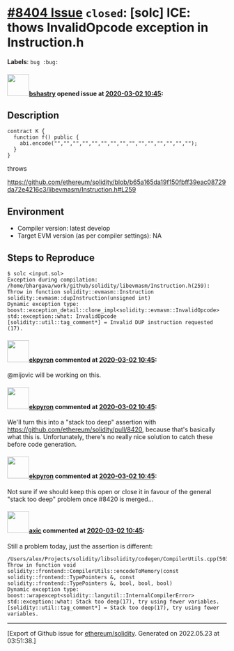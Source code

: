 # [\#8404 Issue](https://github.com/ethereum/solidity/issues/8404) `closed`: [solc] ICE: thows InvalidOpcode exception in Instruction.h
**Labels**: `bug :bug:`


#### <img src="https://avatars.githubusercontent.com/u/2388185?v=4" width="50">[bshastry](https://github.com/bshastry) opened issue at [2020-03-02 10:45](https://github.com/ethereum/solidity/issues/8404):

## Description

```
contract K {
  function f() public {
    abi.encode("","","","","","","","","","","","","","","");
  }
}
```

throws 

https://github.com/ethereum/solidity/blob/b65a165da19f150fbff39eac08729da72e4216c3/libevmasm/Instruction.h#L259

## Environment

- Compiler version: latest develop
- Target EVM version (as per compiler settings): NA

## Steps to Reproduce

```
$ solc <input.sol>
Exception during compilation: /home/bhargava/work/github/solidity/libevmasm/Instruction.h(259): Throw in function solidity::evmasm::Instruction solidity::evmasm::dupInstruction(unsigned int)
Dynamic exception type: boost::exception_detail::clone_impl<solidity::evmasm::InvalidOpcode>
std::exception::what: InvalidOpcode
[solidity::util::tag_comment*] = Invalid DUP instruction requested (17).
```

#### <img src="https://avatars.githubusercontent.com/u/1347491?v=4" width="50">[ekpyron](https://github.com/ekpyron) commented at [2020-03-02 10:45](https://github.com/ethereum/solidity/issues/8404#issuecomment-593960439):

@mijovic will be working on this.

#### <img src="https://avatars.githubusercontent.com/u/1347491?v=4" width="50">[ekpyron](https://github.com/ekpyron) commented at [2020-03-02 10:45](https://github.com/ethereum/solidity/issues/8404#issuecomment-594612681):

We'll turn this into a "stack too deep" assertion with https://github.com/ethereum/solidity/pull/8420, because that's basically what this is. Unfortunately, there's no really nice solution to catch these before code generation.

#### <img src="https://avatars.githubusercontent.com/u/1347491?v=4" width="50">[ekpyron](https://github.com/ekpyron) commented at [2020-03-02 10:45](https://github.com/ethereum/solidity/issues/8404#issuecomment-594613090):

Not sure if we should keep this open or close it in favour of the general "stack too deep" problem once #8420 is merged...

#### <img src="https://avatars.githubusercontent.com/u/20340?v=4" width="50">[axic](https://github.com/axic) commented at [2020-03-02 10:45](https://github.com/ethereum/solidity/issues/8404#issuecomment-625484602):

Still a problem today, just the assertion is different:
```
/Users/alex/Projects/solidity/libsolidity/codegen/CompilerUtils.cpp(503): Throw in function void solidity::frontend::CompilerUtils::encodeToMemory(const solidity::frontend::TypePointers &, const solidity::frontend::TypePointers &, bool, bool, bool)
Dynamic exception type: boost::wrapexcept<solidity::langutil::InternalCompilerError>
std::exception::what: Stack too deep(17), try using fewer variables.
[solidity::util::tag_comment*] = Stack too deep(17), try using fewer variables.
```


-------------------------------------------------------------------------------



[Export of Github issue for [ethereum/solidity](https://github.com/ethereum/solidity). Generated on 2022.05.23 at 03:51:38.]
